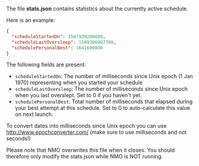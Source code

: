 The file **stats.json** contains statistics about the currently active schedule.

Here is an example:
```json
{
  "scheduleStartedOn": 1507939200000,
  "scheduleLastOversleep": 1509386007708,
  "schedulePersonalBest": 1641600000
}
```
The following fields are present:

* `scheduleStartedOn`: The number of milliseconds since Unix epoch (1 Jan 1970) representing when you started your schedule
* `scheduleLastOversleep`: The number of milliseconds since Unix epoch when you last overslept. Set to 0 if you haven't yet.
* `schedulePersonalBest`: Total number of milliseconds that elapsed during your best attempt at this schedule. Set to 0 to auto-calculate this value on next launch.

To convert dates into milliseconds since Unix epoch you can use http://www.epochconverter.com/ (make sure to use milliseconds and not seconds!)

Please note that NMO overwrites this file when it closes. You should therefore only modify the stats.json while NMO is NOT running.